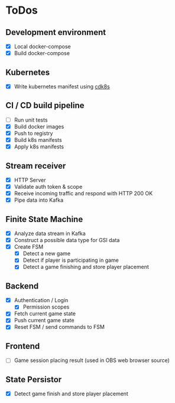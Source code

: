# ToDos

## Development environment

- [x] Local docker-compose
- [x] Build docker-compose

## Kubernetes

- [x] Write kubernetes manifest using [cdk8s](https://cdk8s.io/)

## CI / CD build pipeline

- [ ] Run unit tests
- [x] Build docker images
- [x] Push to registry
- [x] Build k8s manifests
- [x] Apply k8s manifests

## Stream receiver

- [x] HTTP Server
- [x] Validate auth token & scope
- [x] Receive incoming traffic and respond with HTTP 200 OK
- [x] Pipe data into Kafka

## Finite State Machine

- [x] Analyze data stream in Kafka
- [x] Construct a possible data type for GSI data
- [x] Create FSM
  - [x] Detect a new game
  - [x] Detect if player is participating in game
  - [x] Detect a game finishing and store player placement

## Backend

- [x] Authentication / Login
  - [x] Permission scopes
- [x] Fetch current game state
- [x] Push current game state
- [x] Reset FSM / send commands to FSM

## Frontend

- [ ] Game session placing result (used in OBS web browser source)

## State Persistor

- [x] Detect game finish and store player placement
